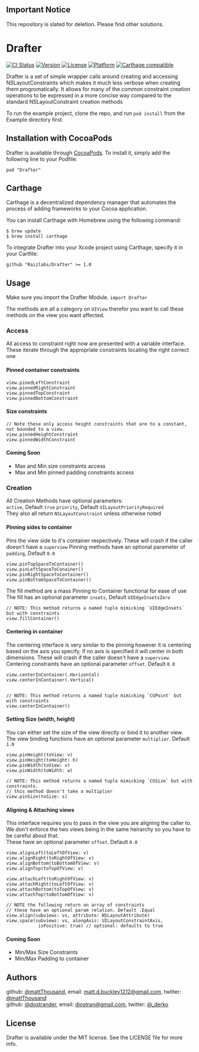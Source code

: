 ## Important Notice

This repository is slated for deletion.  Please find other solutions.  

# Drafter

[![CI Status](http://img.shields.io/travis/mattThousand/Drafter.svg?style=flat)](https://travis-ci.org/mattThousand/Drafter)
[![Version](https://img.shields.io/cocoapods/v/Drafter.svg?style=flat)](http://cocoapods.org/pods/Drafter)
[![License](https://img.shields.io/cocoapods/l/Drafter.svg?style=flat)](http://cocoapods.org/pods/Drafter)
[![Platform](https://img.shields.io/cocoapods/p/Drafter.svg?style=flat)](http://cocoapods.org/pods/Drafter)
[![Carthage compatible](https://img.shields.io/badge/Carthage-compatible-4BC51D.svg?style=flat)](https://github.com/Raizlabs/Drafter)


Drafter is a set of simple wrapper calls around creating and accessing NSLayoutConstraints which makes it much less verbose when creating them progromatically. It allows for many of the common constraint creation operations to be expressed in a more concise way compared to the standard NSLayoutConstraint creation methods

To run the example project, clone the repo, and run `pod install` from the Example directory first.


## Installation with CocoaPods

Drafter is available through [CocoaPods](http://cocoapods.org). To install
it, simply add the following line to your Podfile:

`pod "Drafter"`


## Carthage

Carthage is a decentralized dependency manager that automates the process of adding frameworks to your Cocoa application.

You can install Carthage with Homebrew using the following command:

```
$ brew update
$ brew install carthage
```

To integrate Drafter into your Xcode project using Carthage, specify it in your Cartfile:

`github "Raizlabs/Drafter" >= 1.0`

## Usage

Make sure you import the Drafter Module. `import Drafter`

The methods are all a category on `UIView` therefor you want to call these methods on the view you want affected.   
	
### Access
All access to constraint right now are presented with a variable interface. These iterate through the appropriate constraints locating the right correct one

#### Pinned container constraints  

	view.pinedLeftConstraint
	view.pinnedRightConstraint
	view.pinnedTopConstraint
	view.pinnedBottomConstraint
	
#### Size constraints 
	// Note these only access height constraints that are to a constant, not bounded to a view.
	view.pinnedHeightConstraint
	view.pinnedWidthConstraint
	
#### Coming Soon

* Max and Min size constraints access
* Max and Min pinned padding constraints access
	

### Creation
All Creation Methods have optional parameters:  
	`active`,  Default `true`
	`priority`, Default `UILayoutPriorityRequired`  
They also all return `NSLayoutConstraint` unless otherwise noted

#### Pinning sides to container  
Pins the view side to it's container respectively. These will crash if the caller doesn't have a `superview`
Pinning methods have an optional parameter of `padding`, Default `0.0`  

	view.pinTopSpaceToContainer()
	view.pinLeftSpaceToConainer()
	view.pinRightSpaceToContainer()
	view.pinBottomSpaceToContainer()
	
The fill method are a mass Pinning to Container functional for ease of use  
The fill has an optional parameter `insets`, Default `UIEdgeInsetsZero`  

	// NOTE: This method returns a named tuple mimicking `UIEdgeInsets` but with constraints
	view.fillContainer()
	
#### Centering in container  
The centering interface is very similar to the pinning however it is centering based on the axis you specify, if no axis is specified it will center in both dimensions. These will crash if the caller doesn't have a `superview`.  
Centering constraints have an optional parameter `offset`. Default `0.0`

	view.centerInContainer(.Horizontal)
	view.centerInContainer(.Vertical)

	
	// NOTE: This method returns a named tuple mimicking `CGPoint` but with constraints
	view.centerInContainer() 
	
#### Setting Size (width, height)
You can either set the size of the view directly or bind it to another view.  
The view binding functions have an optional parameter `multiplier`. Default `1.0`
		
	view.pinHeight(toView: v)
	view.pinHeight(toHeight: h)
	view.pinWidth(toView: v)
	view.pinWidth(toWidth: w)
	
	// NOTE: This method returns a named tuple mimicking `CGSize` but with constraints.
	// this method doesn't take a multiplier
	view.pinSize(toSize: s)


#### Aligning & Attaching views
This interface requires you to pass in the view you are aligning the caller to. We don't enforce the two views being in the same heirarchy so you have to be careful about that.  
These have an optional parameter `offset`. Default `0.0`

	view.alignLeft(toLeftOfView: v)
	view.alignRight(toRightOfView: v)
	view.alignBottom(toBottomOfView: v)
	view.alignTop(toTopOfView: v)
	
	view.attachLeft(toRightOfView: v)	
	view.attachRight(toLeftOfView: v)
	view.attachBottom(toTopOfView: v)	
	view.attachTop(toBottomOfView: v)
	
	// NOTE the following return an array of constraints
	// these have an optional param relation. Default .Equal
	view.align(subviews: vs, attribute: NSLayoutAttribute)
	view.space(subviews: vs, alongAxis: UILayoutConstraintAxis,
				isPositive: true) // optional: defaults to true 


#### Coming Soon

* Min/Max Size Constraints
* Min/Max Padding to container


## Authors  

github: [@mattThousand](https://github.com/mattThousand), email: [matt.d.buckley1212@gmail.com](mailto:matt.d.buckley1212@gmail.com), twitter: [@mattThousand](https://twitter.com/mattThousand)  
github: [@dostrander](https://github.com/dostrander), email: [djostran@gmail.com](mailto:djostran@gmail.com), twitter:  [@_derko](https://twitter.com/_derko)  

## License

Drafter is available under the MIT license. See the LICENSE file for more info.
